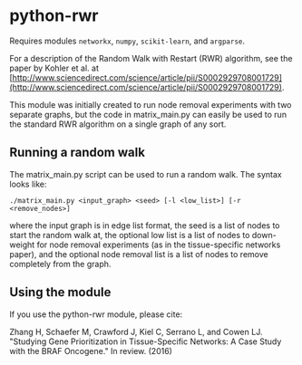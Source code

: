 # python-rwr

Requires modules `networkx`, `numpy`, `scikit-learn`, and `argparse`.

For a description of the Random Walk with Restart (RWR) algorithm, see the paper by Kohler et al. at [http://www.sciencedirect.com/science/article/pii/S0002929708001729](http://www.sciencedirect.com/science/article/pii/S0002929708001729).

This module was initially created to run node removal experiments with two separate graphs, but the code in matrix\_main.py can easily be used to run the standard RWR algorithm on a single graph of any sort.

## Running a random walk

The matrix\_main.py script can be used to run a random walk. The syntax looks like:

`./matrix_main.py <input_graph> <seed> [-l <low_list>] [-r <remove_nodes>]`

where the input graph is in edge list format, the seed is a list of nodes to
start the random walk at, the optional low list is a list of nodes to down-weight
for node removal experiments (as in the tissue-specific networks paper), and the
optional node removal list is a list of nodes to remove completely from the graph.

## Using the module

If you use the python-rwr module, please cite:

Zhang H, Schaefer M, Crawford J, Kiel C, Serrano L, and Cowen LJ. "Studying Gene Prioritization in Tissue-Specific Networks: A Case Study with the BRAF Oncogene." In review. (2016)
